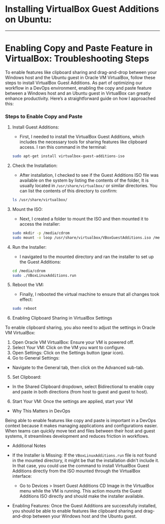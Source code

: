 # Installing VirtualBox Guest Additions on Ubuntu:
-------------------------------------------------------------------------------------------------------------------------------------------------------------------------------------



# Enabling Copy and Paste Feature in VirtualBox: Troubleshooting Steps

To enable features like clipboard sharing and drag-and-drop between your Windows host and the Ubuntu guest in Oracle VM VirtualBox, follow these steps to install VirtualBox Guest Additions.
As part of optimizing our workflow in a DevOps environment, enabling the copy and paste feature between a Windows host and an Ubuntu guest in VirtualBox can greatly enhance productivity. Here’s a straightforward guide on how I approached this:

### Steps to Enable Copy and Paste

1. Install Guest Additions:
   - First, I needed to install the VirtualBox Guest Additions, which includes the necessary tools for sharing features like clipboard access. I ran this command in the terminal:
   ```bash
   sudo apt-get install virtualbox-guest-additions-iso
   ```

2. Check the Installation:
   - After installation, I checked to see if the Guest Additions ISO file was available on the system by listing the contents of the folder, It is usually located in `/usr/share/virtualbox/` or similar directories. You can list the contents of this directory to confirm:
   ```bash
   ls /usr/share/virtualbox/
   ```

3. Mount the ISO:
   - Next, I created a folder to mount the ISO and then mounted it to access the installer:
   ```bash
   sudo mkdir -p /media/cdrom
   sudo mount -o loop /usr/share/virtualbox/VBoxGuestAdditions.iso /media/cdrom
   ```

4. Run the Installer:
   - I navigated to the mounted directory and ran the installer to set up the Guest Additions:
   ```bash
   cd /media/cdrom
   sudo ./VBoxLinuxAdditions.run
   ```

5. Reboot the VM:
   - Finally, I rebooted the virtual machine to ensure that all changes took effect:
   ```bash
   sudo reboot
   ```
6.  Enabling Clipboard Sharing in VirtualBox Settings

To enable clipboard sharing, you also need to adjust the settings in Oracle VM VirtualBox:
  1. Open Oracle VM VirtualBox: Ensure your VM is powered off. 
  2. Select Your VM: Click on the VM you want to configure.
  3. Open Settings: Click on the Settings button (gear icon).
  4. Go to General Settings:
   - Navigate to the General tab, then click on the Advanced sub-tab.
  5. Set Clipboard:
   - In the Shared Clipboard dropdown, select Bidirectional to enable copy and paste in both directions (from host to guest and guest to host).
  6. Start Your VM: Once the settings are applied, start your VM


- Why This Matters in DevOps

Being able to enable features like copy and paste is important in a DevOps context because it makes managing applications and configurations easier. When teams can quickly move text and files between their host and guest systems, it streamlines development and reduces friction in workflows.

- Additional Notes
- If the Installer is Missing: If the `VBoxLinuxAdditions.run` file is not found in the mounted directory, it might be that the installation didn't include it. In that case, you could use the command to install VirtualBox Guest Additions directly from the ISO mounted through the VirtualBox interface:
  - Go to Devices > Insert Guest Additions CD Image in the VirtualBox menu while the VM is running. This action mounts the Guest Additions ISO directly and should make the installer available.

- Enabling Features: Once the Guest Additions are successfully installed, you should be able to enable features like clipboard sharing and drag-and-drop between your Windows host and the Ubuntu guest.
